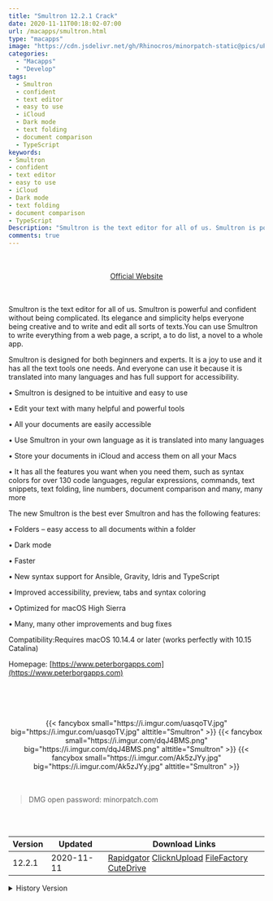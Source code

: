 ```yaml
---
title: "Smultron 12.2.1 Crack"
date: 2020-11-11T00:18:02-07:00
url: /macapps/smultron.html
type: "macapps"
image: "https://cdn.jsdelivr.net/gh/Rhinocros/minorpatch-static@pics/uPic/PJ50MA.png"
categories:
  - "Macapps"
  - "Develop"
tags:
  - Smultron
  - confident
  - text editor
  - easy to use
  - iCloud
  - Dark mode
  - text folding
  - document comparison
  - TypeScript
keywords:
- Smultron
- confident
- text editor
- easy to use
- iCloud
- Dark mode
- text folding
- document comparison
- TypeScript
Description: "Smultron is the text editor for all of us. Smultron is powerful and confident without being complicated. Its elegance and simplicity helps everyone being creative and to write and edit all sorts of texts."
comments: true
---
```


<br/>
<br/>
<center>
<a href="https://www.peterborgapps.com" target="blank"><div class="border border-blue-500 rounded-lg transition duration-500 
    ease-in-out w-48 text-lg text-blue-500 text-center px-2 hover:bg-blue-500 hover:text-white">
  Official Website 
</div></a>
</center>
<br/>
<br/>

Smultron is the text editor for all of us. Smultron is powerful and confident without being complicated. Its elegance and simplicity helps everyone being creative and to write and edit all sorts of texts.You can use Smultron to write everything from a web page, a script, a to do list, a novel to a whole app.

Smultron is designed for both beginners and experts. It is a joy to use and it has all the text tools one needs. And everyone can use it because it is translated into many languages and has full support for accessibility.



• Smultron is designed to be intuitive and easy to use

• Edit your text with many helpful and powerful tools

• All your documents are easily accessible

• Use Smultron  in your own language as it is translated into many languages

• Store your documents in iCloud and access them on all your Macs

• It has all the features you want when you need them, such as syntax colors for over 130 code languages, regular expressions, commands, text snippets, text folding, line numbers, document comparison and many, many more



The new Smultron is the best ever Smultron and has the following features:

• Folders – easy access to all documents within a folder

• Dark mode

• Faster

• New syntax support for Ansible, Gravity, Idris and TypeScript

• Improved accessibility, preview, tabs and syntax coloring

• Optimized for macOS High Sierra

• Many, many other improvements and bug fixes



Compatibility:Requires macOS 10.14.4 or later (works perfectly with 10.15 Catalina)



Homepage: [https://www.peterborgapps.com](https://www.peterborgapps.com)

<br/>
<br/>
<script async src="https://pagead2.googlesyndication.com/pagead/js/adsbygoogle.js"></script>
<ins class="adsbygoogle"
     style="display:block; text-align:center;"
     data-ad-layout="in-article"
     data-ad-format="fluid"
     data-ad-client="ca-pub-8746275014476192"
     data-ad-slot="5144997159"></ins>
<script>
     (adsbygoogle = window.adsbygoogle || []).push({});
</script>
<br/>
<br/>


<center>

<div class="w-full grid grid-cols-3 flex gap-2">
{{< fancybox small="https://i.imgur.com/uasqoTV.jpg" big="https://i.imgur.com/uasqoTV.jpg" alttitle="Smultron" >}}
{{< fancybox small="https://i.imgur.com/dqJ4BMS.png" big="https://i.imgur.com/dqJ4BMS.png" alttitle="Smultron" >}}
{{< fancybox small="https://i.imgur.com/Ak5zJYy.jpg" big="https://i.imgur.com/Ak5zJYy.jpg" alttitle="Smultron" >}}
</div>

</center>

<br/>
<br/>


> DMG open password: minorpatch.com

<br/>

<br/>
<div id="history_version" class="history_version">

| Version | Updated | Download Links |
| ---- | ---- | ---- |
| 12.2.1 | 2020-11-11 | [Rapidgator](https://ouo.io/s80ImT)   [ClicknUpload](https://ouo.io/tm13W7)   [FileFactory](https://ouo.io/xbG09Z)   [CuteDrive](https://ouo.io/e0lelj) |
<details>
<summary>History Version</summary>

| Version | Updated | Download Links |
| ---- | ---- | ---- |
| 12.2 | 2020-11-08 | [Rapidgator](https://ouo.io/5wZ25d)   [ClicknUpload](https://ouo.io/mBIV3k)   [FileFactory](https://ouo.io/ds8ly6)   [CuteDrive](https://ouo.io/2jm1Vp6) |
| 12.1.2 | 2020-09-08 | [UsersCloud](https://ouo.io/F3KeBjY)   [ClicknUpload](https://ouo.io/4cPIPg)   [FileFactory](https://ouo.io/K5r9Jg)   [CuteDrive](https://ouo.io/8FCijBE) |
| 12.1.1 | 2020-07-31 | [UsersCloud](https://ouo.io/fPGtoF)   [ClicknUpload](https://ouo.io/ZWV1xF)   [FileFactory](https://ouo.io/zJ5lgNX)   [CuteDrive](https://ouo.io/cX3CUjE) |
| 12.1 | 2020-04-20 | [UsersCloud](https://ouo.io/2UJVrov)   [ClicknUpload](https://ouo.io/AV5oKYs)   [FileFactory](https://ouo.io/L1WJPT)   [CuteDrive](https://ouo.io/pvjdpq) |
| 12.0.8 | 2020-03-09 | [UsersCloud](https://ouo.io/6qMqTO)   [ClicknUpload](https://ouo.io/5Wv3j4)   [FileFactory](https://ouo.io/zsNtv17)   [CuteDrive](https://ouo.io/5iTGQi) |
| 12.0.7 | 2020-02-18 | [UsersCloud](https://ouo.io/qBxrMN)   [ClicknUpload](https://ouo.io/uYYqNzZ)   [Mega](https://ouo.io/3Pap9p)   [CuteDrive](https://ouo.io/gF396D) |
</details>

</div>
